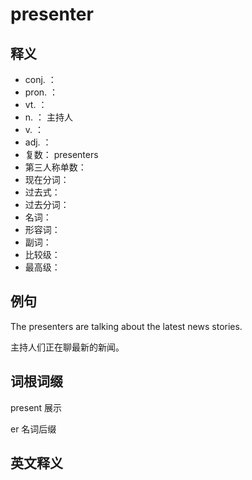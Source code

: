 # presenter

## 释义

- conj. ：   
- pron. ：  
- vt. ：   
- n. ： 主持人
- v. ： 
- adj. ： 
- 复数：  presenters
- 第三人称单数：  
- 现在分词：  
- 过去式：  
- 过去分词：  
- 名词：  
- 形容词： 
- 副词：  
- 比较级：  
- 最高级：  



## 例句

The presenters are talking about the latest news stories.

主持人们正在聊最新的新闻。

## 词根词缀

present 展示

er 名词后缀



## 英文释义



